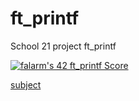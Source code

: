 # ft_printf
School 21 project ft_printf

[![falarm's 42 ft_printf Score](https://badge42.vercel.app/api/v2/cl23rylyn001609lbgc4t4lzn/project/2390315)](https://github.com/JaeSeoKim/badge42)

[subject](https://github.com/Fuse23/ft_printf/blob/main/en.subject.pdf)
